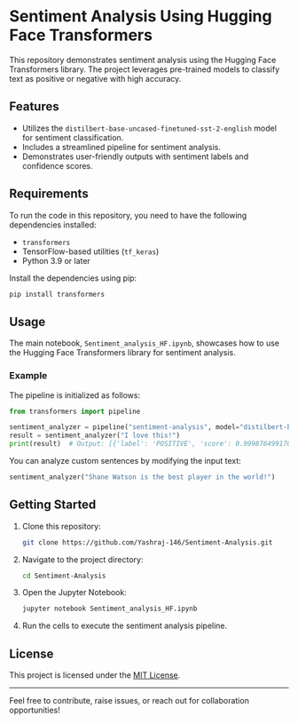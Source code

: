 # Sentiment Analysis Using Hugging Face Transformers

This repository demonstrates sentiment analysis using the Hugging Face Transformers library. The project leverages pre-trained models to classify text as positive or negative with high accuracy.

## Features

- Utilizes the `distilbert-base-uncased-finetuned-sst-2-english` model for sentiment classification.
- Includes a streamlined pipeline for sentiment analysis.
- Demonstrates user-friendly outputs with sentiment labels and confidence scores.

## Requirements

To run the code in this repository, you need to have the following dependencies installed:

- `transformers`
- TensorFlow-based utilities (`tf_keras`)
- Python 3.9 or later

Install the dependencies using pip:

```bash
pip install transformers
```

## Usage

The main notebook, `Sentiment_analysis_HF.ipynb`, showcases how to use the Hugging Face Transformers library for sentiment analysis.

### Example

The pipeline is initialized as follows:

```python
from transformers import pipeline

sentiment_analyzer = pipeline("sentiment-analysis", model="distilbert-base-uncased-finetuned-sst-2-english")
result = sentiment_analyzer("I love this!")
print(result)  # Output: [{'label': 'POSITIVE', 'score': 0.9998764991760254}]
```

You can analyze custom sentences by modifying the input text:

```python
sentiment_analyzer("Shane Watson is the best player in the world!")
```

## Getting Started

1. Clone this repository:
   ```bash
   git clone https://github.com/Yashraj-146/Sentiment-Analysis.git
   ```

2. Navigate to the project directory:
   ```bash
   cd Sentiment-Analysis
   ```

3. Open the Jupyter Notebook:
   ```bash
   jupyter notebook Sentiment_analysis_HF.ipynb
   ```

4. Run the cells to execute the sentiment analysis pipeline.

## License

This project is licensed under the [MIT License](LICENSE).

---

Feel free to contribute, raise issues, or reach out for collaboration opportunities!
